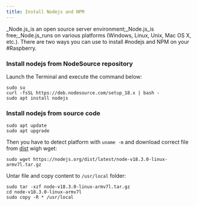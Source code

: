 ```yaml
---
title: Install Nodejs and NPM
---
```


_Node.js_is an open source server environment;_Node.js_is free;_Node.js_runs on various platforms (Windows, Linux, Unix, Mac OS X, etc.). There are two ways you can use to install #nodejs and NPM on your #Raspberry.

### Install nodejs from NodeSource repository

Launch the Terminal and execute the command below:

```shell
sudo su  
curl -fsSL https://deb.nodesource.com/setup_18.x | bash -
sudo apt install nodejs
```

### Install nodejs from source code

```shell
sudo apt update  
sudo apt upgrade
```

Then you have to detect platform with `uname -m` and download correct file from [dist](https://nodejs.org/dist/latest/) wigh wget:

```shell
sudo wget https://nodejs.org/dist/latest/node-v18.3.0-linux-armv7l.tar.gz
```

Untar file and copy content to `/usr/local` folder:

```shell
sudo tar -xzf node-v18.3.0-linux-armv7l.tar.gz
cd node-v18.3.0-linux-armv7l
sudo copy -R * /usr/local
```
